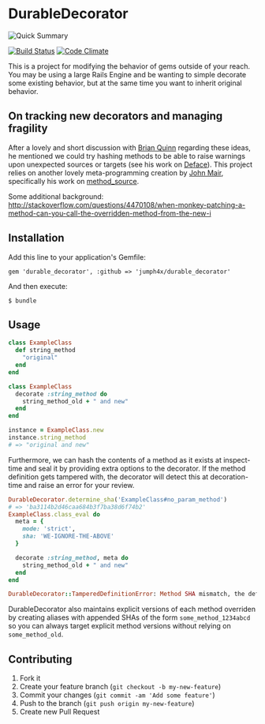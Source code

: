 # DurableDecorator

![Quick Summary](http://cdn.memegenerator.net/instances/300x300/38628144.jpg)

[![Build Status](https://travis-ci.org/jumph4x/durable_decorator.png)](https://travis-ci.org/jumph4x/durable_decorator)
[![Code Climate](https://codeclimate.com/github/jumph4x/durable_decorator.png)](https://codeclimate.com/github/jumph4x/durable_decorator)

This is a project for modifying the behavior of gems outside of your reach. You may be using a large Rails Engine and be wanting to simple decorate some existing behavior, but at the same time you want to inherit original behavior. 

## On tracking new decorators and managing fragility

After a lovely and short discussion with [Brian Quinn](https://github.com/BDQ) regarding these ideas, he mentioned we could try hashing methods to be able to raise warnings upon unexpected sources or targets (see his work on [Deface](https://github.com/spree/deface)). This project relies on another lovely meta-programming creation by [John Mair](https://github.com/banister), specifically his work on [method_source](https://github.com/banister/method_source).

Some additional background: http://stackoverflow.com/questions/4470108/when-monkey-patching-a-method-can-you-call-the-overridden-method-from-the-new-i

## Installation

Add this line to your application's Gemfile:

    gem 'durable_decorator', :github => 'jumph4x/durable_decorator'

And then execute:

    $ bundle

## Usage

```ruby
class ExampleClass
  def string_method
    "original"
  end
end

class ExampleClass
  decorate :string_method do
    string_method_old + " and new"
  end
end

instance = ExampleClass.new
instance.string_method
# => "original and new"
```

Furthermore, we can hash the contents of a method as it exists at inspect-time and seal it by providing extra options to the decorator. If the method definition gets tampered with, the decorator will detect this at decoration-time and raise an error for your review. 

```ruby
DurableDecorator.determine_sha('ExampleClass#no_param_method')
# => 'ba3114b2d46caa684b3f7ba38d6f74b2'
ExampleClass.class_eval do
  meta = {
    mode: 'strict',
    sha: 'WE-IGNORE-THE-ABOVE'
  }

  decorate :string_method, meta do
    string_method_old + " and new"
  end
end

DurableDecorator::TamperedDefinitionError: Method SHA mismatch, the definition has been tampered with
```

DurableDecorator also maintains explicit versions of each method overriden by creating aliases with appended SHAs of the form ```some_method_1234abcd``` so you can always target explicit method versions without relying on ```some_method_old```.

## Contributing

1. Fork it
2. Create your feature branch (`git checkout -b my-new-feature`)
3. Commit your changes (`git commit -am 'Add some feature'`)
4. Push to the branch (`git push origin my-new-feature`)
5. Create new Pull Request
